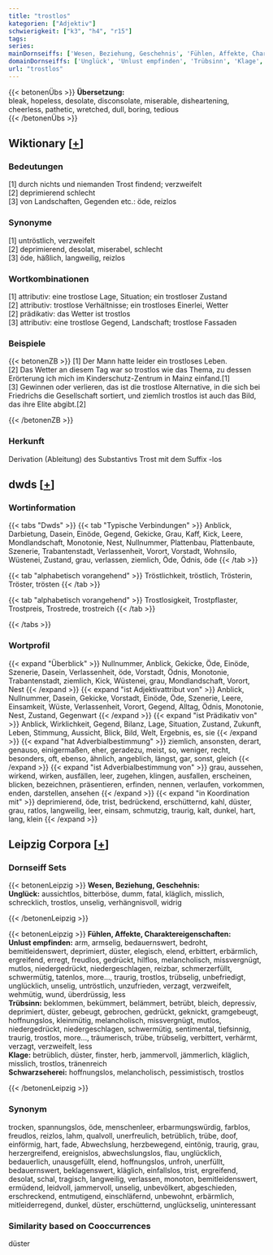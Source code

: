 ```yaml
---
title: "trostlos"
kategorien: ["Adjektiv"]
schwierigkeit: ["k3", "h4", "r15"]
tags:
series:
mainDornseiffs: ['Wesen, Beziehung, Geschehnis', 'Fühlen, Affekte, Charaktereigenschaften']
domainDornseiffs: ['Unglück', 'Unlust empfinden', 'Trübsinn', 'Klage', 'Schwarzseherei']
url: "trostlos"
---
```


{{< betonenÜbs >}}
**Übersetzung:**  
bleak, hopeless, desolate, disconsolate, miserable, disheartening, cheerless, pathetic, wretched, dull, boring, tedious  
{{< /betonenÜbs >}}

## Wiktionary [[+](https://de.wiktionary.org/wiki/trostlos)]

### Bedeutungen
[1] durch nichts und niemanden Trost findend; verzweifelt  
[2] deprimierend schlecht  
[3] von Landschaften, Gegenden etc.: öde, reizlos  

### Synonyme
[1] untröstlich, verzweifelt  
[2] deprimierend, desolat, miserabel, schlecht  
[3] öde, häßlich, langweilig, reizlos  

### Wortkombinationen
[1] attributiv: eine trostlose Lage, Situation; ein trostloser Zustand  
[2] attributiv: trostlose Verhältnisse; ein trostloses Einerlei, Wetter  
[2] prädikativ: das Wetter ist trostlos  
[3] attributiv: eine trostlose Gegend, Landschaft; trostlose Fassaden  

### Beispiele
{{< betonenZB >}}
[1] Der Mann hatte leider ein trostloses Leben.  
[2] Das Wetter an diesem Tag war so trostlos wie das Thema, zu dessen Erörterung ich mich im Kinderschutz-Zentrum in Mainz einfand.[1]  
[3] Gewinnen oder verlieren, das ist die trostlose Alternative, in die sich bei Friedrichs die Gesellschaft sortiert, und ziemlich trostlos ist auch das Bild, das ihre Elite abgibt.[2]  

{{< /betonenZB >}}
### Herkunft
Derivation (Ableitung) des Substantivs Trost mit dem Suffix -los  



## dwds [[+](https://www.dwds.de/wb/trostlos)]

### Wortinformation
{{< tabs "Dwds" >}}
{{< tab "Typische Verbindungen" >}}
Anblick, Darbietung, Dasein, Einöde, Gegend, Gekicke, Grau, Kaff, Kick, Leere, Mondlandschaft, Monotonie, Nest, Nullnummer, Plattenbau, Plattenbaute, Szenerie, Trabantenstadt, Verlassenheit, Vorort, Vorstadt, Wohnsilo, Wüstenei, Zustand, grau, verlassen, ziemlich, Öde, Ödnis, öde
{{< /tab >}}

{{< tab "alphabetisch vorangehend" >}}
Tröstlichkeit, tröstlich, Trösterin, Tröster, trösten
{{< /tab >}}

{{< tab "alphabetisch vorangehend" >}}
Trostlosigkeit, Trostpflaster, Trostpreis, Trostrede, trostreich
{{< /tab >}}

{{< /tabs >}}

### Wortprofil
{{< expand "Überblick" >}} Nullnummer, Anblick, Gekicke, Öde, Einöde, Szenerie, Dasein, Verlassenheit, öde, Vorstadt, Ödnis, Monotonie, Trabantenstadt, ziemlich, Kick, Wüstenei, grau, Mondlandschaft, Vorort, Nest {{< /expand >}}
{{< expand "ist Adjektivattribut von" >}} Anblick, Nullnummer, Dasein, Gekicke, Vorstadt, Einöde, Öde, Szenerie, Leere, Einsamkeit, Wüste, Verlassenheit, Vorort, Gegend, Alltag, Ödnis, Monotonie, Nest, Zustand, Gegenwart {{< /expand >}}
{{< expand "ist Prädikativ von" >}} Anblick, Wirklichkeit, Gegend, Bilanz, Lage, Situation, Zustand, Zukunft, Leben, Stimmung, Aussicht, Blick, Bild, Welt, Ergebnis, es, sie {{< /expand >}}
{{< expand "hat Adverbialbestimmung" >}} ziemlich, ansonsten, derart, genauso, einigermaßen, eher, geradezu, meist, so, weniger, recht, besonders, oft, ebenso, ähnlich, angeblich, längst, gar, sonst, gleich {{< /expand >}}
{{< expand "ist Adverbialbestimmung von" >}} grau, aussehen, wirkend, wirken, ausfällen, leer, zugehen, klingen, ausfallen, erscheinen, blicken, bezeichnen, präsentieren, erfinden, nennen, verlaufen, vorkommen, enden, darstellen, ansehen {{< /expand >}}
{{< expand "in Koordination mit" >}} deprimierend, öde, trist, bedrückend, erschütternd, kahl, düster, grau, ratlos, langweilig, leer, einsam, schmutzig, traurig, kalt, dunkel, hart, lang, klein {{< /expand >}}

## Leipzig Corpora [[+](https://corpora.uni-leipzig.de/en/res?word=trostlos&corpusId=deu_newscrawl-public_2018)]

### Dornseiff Sets
{{< betonenLeipzig >}}
**Wesen, Beziehung, Geschehnis:**  
**Unglück:** aussichtlos, bitterböse, dumm, fatal, kläglich, misslich, schrecklich, trostlos, unselig, verhängnisvoll, widrig  

{{< /betonenLeipzig >}}


{{< betonenLeipzig >}}
**Fühlen, Affekte, Charaktereigenschaften:**  
**Unlust empfinden:** arm, armselig, bedauernswert, bedroht, bemitleidenswert, deprimiert, düster, elegisch, elend, erbittert, erbärmlich, ergreifend, erregt, freudlos, gedrückt, hilflos, melancholisch, missvergnügt, mutlos, niedergedrückt, niedergeschlagen, reizbar, schmerzerfüllt, schwermütig, tatenlos, more..., traurig, trostlos, trübselig, unbefriedigt, unglücklich, unselig, untröstlich, unzufrieden, verzagt, verzweifelt, wehmütig, wund, überdrüssig, less  
**Trübsinn:** beklommen, bekümmert, belämmert, betrübt, bleich, depressiv, deprimiert, düster, gebeugt, gebrochen, gedrückt, geknickt, gramgebeugt, hoffnungslos, kleinmütig, melancholisch, missvergnügt, mutlos, niedergedrückt, niedergeschlagen, schwermütig, sentimental, tiefsinnig, traurig, trostlos, more..., träumerisch, trübe, trübselig, verbittert, verhärmt, verzagt, verzweifelt, less  
**Klage:** betrüblich, düster, finster, herb, jammervoll, jämmerlich, kläglich, misslich, trostlos, tränenreich  
**Schwarzseherei:** hoffnungslos, melancholisch, pessimistisch, trostlos  

{{< /betonenLeipzig >}}

### Synonym
trocken, spannungslos, öde, menschenleer, erbarmungswürdig, farblos, freudlos, reizlos, lahm, qualvoll, unerfreulich, betrüblich, trübe, doof, einförmig, hart, fade, Abwechslung, herzbewegend, eintönig, traurig, grau, herzergreifend, ereignislos, abwechslungslos, flau, unglücklich, bedauerlich, unausgefüllt, elend, hoffnungslos, unfroh, unerfüllt, bedauernswert, beklagenswert, kläglich, einfallslos, trist, ergreifend, desolat, schal, tragisch, langweilig, verlassen, monoton, bemitleidenswert, ermüdend, leidvoll, jammervoll, unselig, unbevölkert, abgeschieden, erschreckend, entmutigend, einschläfernd, unbewohnt, erbärmlich, mitleiderregend, dunkel, düster, erschütternd, unglückselig, uninteressant


### Similarity based on Cooccurrences
düster


